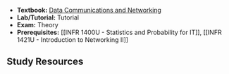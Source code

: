 - **Textbook:** [Data Communications and Networking](https://books.google.ca/books/about/Data_Communications_and_Networking.html?id=yMSbngEACAAJ&redir_esc=y)
- **Lab/Tutorial:** Tutorial
- **Exam:** Theory
- **Prerequisites:** [[INFR 1400U - Statistics and Probability for IT]], [[INFR 1421U - Introduction to Networking II]]

## Study Resources
